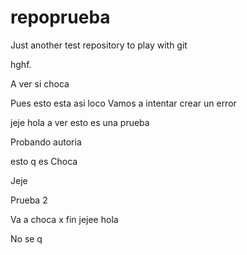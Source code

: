 # repoprueba
Just another test repository to play with git

hghf.

A ver si choca

Pues esto esta asi loco
Vamos a intentar crear un error

jeje
hola a ver esto es una prueba

Probando autoria

 esto q es Choca

Jeje

Prueba 2

Va a choca x fin jejee
hola

No se q
